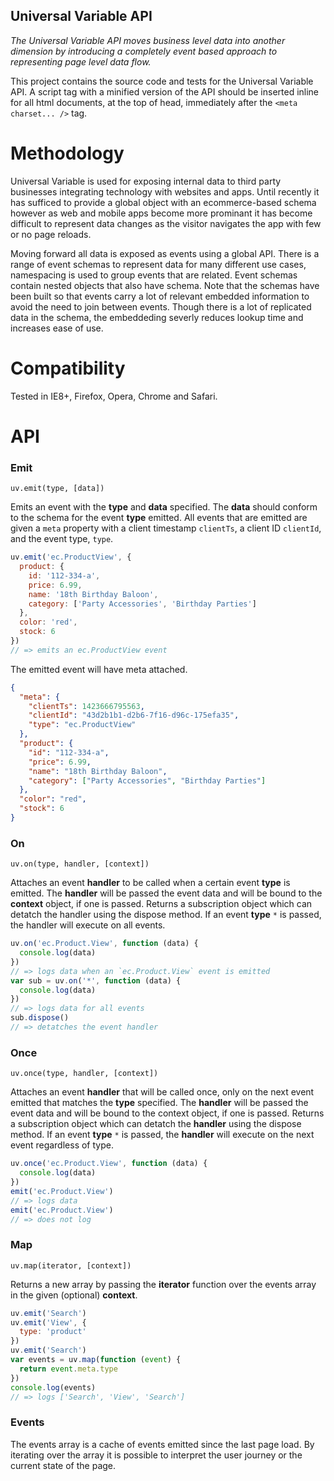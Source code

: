 Universal Variable API
----------------------

_The Universal Variable API moves business level data into another dimension by introducing a completely event based approach to representing page level data flow._

This project contains the source code and tests for the Universal Variable API. A script tag with a minified version of the API should be inserted inline for all html documents, at the top of head, immediately after the `<meta charset... />` tag.

Methodology
===========

Universal Variable is used for exposing internal data to third party businesses integrating technology with websites and apps. Until recently it has sufficed to provide a global object with an ecommerce-based schema however as web and mobile apps become more prominant it has become difficult to represent data changes as the visitor navigates the app with few or no page reloads.


Moving forward all data is exposed as events using a global API. There is a range of event schemas to represent data for many different use cases, namespacing is used to group events that are related. Event schemas contain nested objects that also have schema. Note that the schemas have been built so that events carry a lot of relevant embedded information to avoid the need to join between events. Though there is a lot of replicated data in the schema, the embeddeding severly reduces lookup time and increases ease of use.

Compatibility
=============

Tested in IE8+, Firefox, Opera, Chrome and Safari.

API
===

### Emit

`uv.emit(type, [data])`

Emits an event with the __type__ and __data__ specified. The __data__ should conform to the schema for the event __type__ emitted. All events that are emitted are given a `meta` property with a client timestamp `clientTs`, a client ID `clientId`, and the event type, `type`.

```javascript
uv.emit('ec.ProductView', {
  product: {
    id: '112-334-a',
    price: 6.99,
    name: '18th Birthday Baloon',
    category: ['Party Accessories', 'Birthday Parties']
  },
  color: 'red',
  stock: 6
})
// => emits an ec.ProductView event
```

The emitted event will have meta attached.

```json
{
  "meta": {
    "clientTs": 1423666795563,
    "clientId": "43d2b1b1-d2b6-7f16-d96c-175efa35",
    "type": "ec.ProductView"
  },
  "product": {
    "id": "112-334-a",
    "price": 6.99,
    "name": "18th Birthday Baloon",
    "category": ["Party Accessories", "Birthday Parties"]
  },
  "color": "red",
  "stock": 6
}
```


### On

`uv.on(type, handler, [context])`

Attaches an event __handler__ to be called when a certain event __type__ is emitted. The __handler__ will be passed the event data and will be bound to the __context__ object, if one is passed. Returns a subscription object which can detatch the handler using the dispose method. If an event __type__ `*` is passed, the handler will execute on all events.

```javascript
uv.on('ec.Product.View', function (data) {
  console.log(data)
})
// => logs data when an `ec.Product.View` event is emitted
var sub = uv.on('*', function (data) {
  console.log(data)
})
// => logs data for all events
sub.dispose()
// => detatches the event handler
```


### Once

`uv.once(type, handler, [context])`

Attaches an event __handler__ that will be called once, only on the next event emitted that matches the __type__ specified. The __handler__ will be passed the event data and will be bound to the context object, if one is passed. Returns a subscription object which can detatch the __handler__ using the dispose method. If an event __type__ `*` is passed, the __handler__ will execute on the next event regardless of type.


```javascript
uv.once('ec.Product.View', function (data) {
  console.log(data)
})
emit('ec.Product.View')
// => logs data
emit('ec.Product.View')
// => does not log
```

### Map

`uv.map(iterator, [context])`

Returns a new array by passing the __iterator__ function over the events array in the given (optional) __context__.


```javascript
uv.emit('Search')
uv.emit('View', {
  type: 'product'
})
uv.emit('Search')
var events = uv.map(function (event) {
  return event.meta.type
})
console.log(events)
// => logs ['Search', 'View', 'Search']
```


### Events

The events array is a cache of events emitted since the last page load. By iterating over the array it is possible to interpret the user journey or the current state of the page.